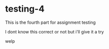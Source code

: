 # testing-4
This is the fourth part for assignment testing

I dont know this correct or not but i'll give it a try

welp
